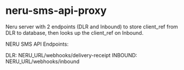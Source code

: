 # neru-sms-api-proxy

Neru server with 2 endpoints (DLR and Inbound) to store client_ref from DLR to database, then looks up the client_ref on Inbound.

NERU SMS API Endpoints:

DLR:
NERU_URL/webhooks/delivery-receipt
INBOUND:
NERU_URL/webhooks/inbound
